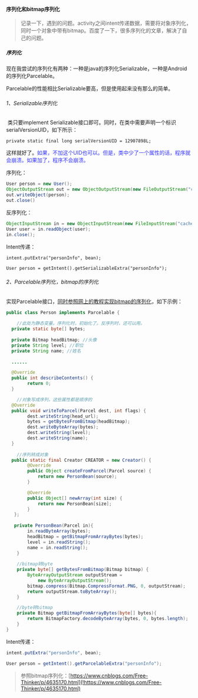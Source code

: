 #### 序列化和bitmap序列化

> 记录一下，遇到的问题。activity之间intent传递数据，需要将对象序列化，同时一个对象中带有bitmap。百度了一下，很多序列化的文章，解决了自己的问题。

##### 序列化

现在我尝试的序列化有两种：一种是java的序列化Serializable，一种是Android的序列化Parcelable。

Parcelable的性能相比Serializable要高，但是使用起来没有那么的简单。

###### 1、Serializable序列化

​		类只要implement Serializable接口即可。同时，在类中需要声明一个标识serialVersionUID，如下所示：

`private static final long serialVersionUID = 12907898L;`

这样就好了。<font color="#333333ff">如果，不加这个UID也可以。但是，类中少了一个属性的话，程序就会崩溃。如果加了，程序不会崩溃。</font>

序列化：

```java
User person = new User();
ObjectOutputStream out = new ObjectOutputStream(new FileOutputStream("cache.txt"));
out.writeObject(person);
out.close()
```

反序列化：

```java
ObjectInputStream in = new ObjectInputStream(new FileInputStream("cache.txt"));
User user = in.readObject(user);
in.close();
```

Intent传递：

```
intent.putExtra("personInfo", bean);

User person = getIntent().getSerializableExtra("personInfo");
```

###### 2、Parcelable序列化，bitmap的序列化

实现Parcelable接口，<font color="#333333ff">[同时参照网上的教程实现bitmap的序列化](!https://www.cnblogs.com/Free-Thinker/p/4635170.html)</font>，如下示例：

```java
public class Person implements Parcelable {
    
    //此处为静态变量。序列化时，初始化了。反序列时，还可以用。
  private static byte[] bytes;
    
  private Bitmap headBitmap; //头像
  private String level; //职位
  private String name; //姓名
  
  ......

  @Override
  public int describeContents() {
        return 0;
  }

    //对象写成序列，这些属性都是顺序的
  @Override
  public void writeToParcel(Parcel dest, int flags) {
        dest.writeString(head_url);
        bytes = getBytesFromBitmap(headBitmap);
        dest.writeByteArray(bytes);
        dest.writeString(level);
        dest.writeString(name);
  }
    
    //序列转成对象
  public static final Creator CREATOR = new Creator() {
        @Override
        public Object createFromParcel(Parcel source) {
            return new PersonBean(source);
        }

        @Override
        public Object[] newArray(int size) {
            return new PersonBean[size];
        }
   };
   
   private PersonBean(Parcel in){
        in.readByteArray(bytes);
        headBitmap = getBitmapFromArrayBytes(bytes);
        level = in.readString();
        name = in.readString();
    }
    
    //bitmap转byte
    private byte[] getBytesFromBitmap(Bitmap bitmap) {
        ByteArrayOutputStream outputStream = 
            new ByteArrayOutputStream();
        bitmap.compress(Bitmap.CompressFormat.PNG, 0, outputStream);
        return outputStream.toByteArray();
    }

    //byte转bitmap
    private Bitmap getBitmapFromArrayBytes(byte[] bytes){
        return BitmapFactory.decodeByteArray(bytes, 0, bytes.length);
    }
}
```

Intent传递：

```java
intent.putExtra("personInfo", bean);

User person = getIntent().getParcelableExtra("personInfo");
```



> 参照bitmap序列化：[https://www.cnblogs.com/Free-Thinker/p/4635170.html](!https://www.cnblogs.com/Free-Thinker/p/4635170.html)